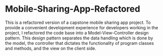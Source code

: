 # Mobile-Sharing-App-Refactored

This is a refactored version of a capstone mobile sharing app project.
To provide a convenient development experience for developers working in the project, I refactored the code base into a Model-View-Controller design pattern.
This design pattern separates the data handling which is done by the model, the controller that dictates the functionality of program classes and methods, and the view on the client side.
